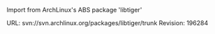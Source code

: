 Import from ArchLinux's ABS package 'libtiger'

URL: svn://svn.archlinux.org/packages/libtiger/trunk
Revision: 196284

